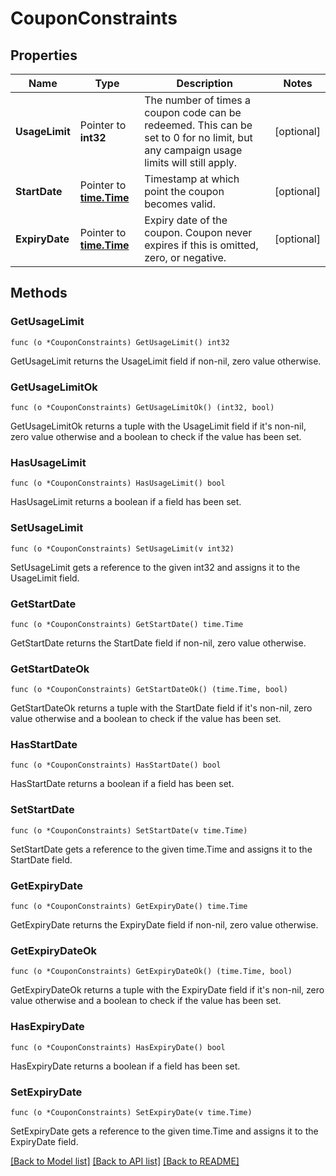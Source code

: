 # CouponConstraints

## Properties

Name | Type | Description | Notes
------------ | ------------- | ------------- | -------------
**UsageLimit** | Pointer to **int32** | The number of times a coupon code can be redeemed. This can be set to 0 for no limit, but any campaign usage limits will still apply.  | [optional] 
**StartDate** | Pointer to [**time.Time**](time.Time.md) | Timestamp at which point the coupon becomes valid. | [optional] 
**ExpiryDate** | Pointer to [**time.Time**](time.Time.md) | Expiry date of the coupon. Coupon never expires if this is omitted, zero, or negative. | [optional] 

## Methods

### GetUsageLimit

`func (o *CouponConstraints) GetUsageLimit() int32`

GetUsageLimit returns the UsageLimit field if non-nil, zero value otherwise.

### GetUsageLimitOk

`func (o *CouponConstraints) GetUsageLimitOk() (int32, bool)`

GetUsageLimitOk returns a tuple with the UsageLimit field if it's non-nil, zero value otherwise
and a boolean to check if the value has been set.

### HasUsageLimit

`func (o *CouponConstraints) HasUsageLimit() bool`

HasUsageLimit returns a boolean if a field has been set.

### SetUsageLimit

`func (o *CouponConstraints) SetUsageLimit(v int32)`

SetUsageLimit gets a reference to the given int32 and assigns it to the UsageLimit field.

### GetStartDate

`func (o *CouponConstraints) GetStartDate() time.Time`

GetStartDate returns the StartDate field if non-nil, zero value otherwise.

### GetStartDateOk

`func (o *CouponConstraints) GetStartDateOk() (time.Time, bool)`

GetStartDateOk returns a tuple with the StartDate field if it's non-nil, zero value otherwise
and a boolean to check if the value has been set.

### HasStartDate

`func (o *CouponConstraints) HasStartDate() bool`

HasStartDate returns a boolean if a field has been set.

### SetStartDate

`func (o *CouponConstraints) SetStartDate(v time.Time)`

SetStartDate gets a reference to the given time.Time and assigns it to the StartDate field.

### GetExpiryDate

`func (o *CouponConstraints) GetExpiryDate() time.Time`

GetExpiryDate returns the ExpiryDate field if non-nil, zero value otherwise.

### GetExpiryDateOk

`func (o *CouponConstraints) GetExpiryDateOk() (time.Time, bool)`

GetExpiryDateOk returns a tuple with the ExpiryDate field if it's non-nil, zero value otherwise
and a boolean to check if the value has been set.

### HasExpiryDate

`func (o *CouponConstraints) HasExpiryDate() bool`

HasExpiryDate returns a boolean if a field has been set.

### SetExpiryDate

`func (o *CouponConstraints) SetExpiryDate(v time.Time)`

SetExpiryDate gets a reference to the given time.Time and assigns it to the ExpiryDate field.


[[Back to Model list]](../README.md#documentation-for-models) [[Back to API list]](../README.md#documentation-for-api-endpoints) [[Back to README]](../README.md)


